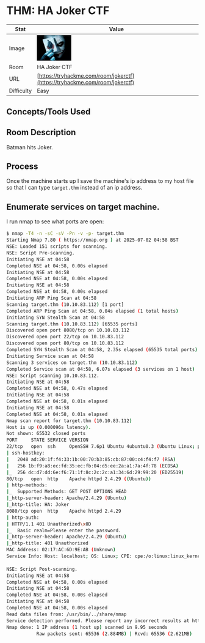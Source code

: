 # THM: HA Joker CTF

| Stat | Value |
| ---------- | -------------------------------------------- |
| Image | <img src="../../images/write_ups/try_hack_me/ha_joker_ctf/ha_joker_ctf.jpeg" alt="HA Joker CTF" width="90"/> |
| Room | HA Joker CTF |
| URL | [https://tryhackme.com/room/jokerctf](https://tryhackme.com/room/jokerctf) |
| Difficulty | Easy |

## Concepts/Tools Used



## Room Description

Batman hits Joker.

## Process

Once the machine starts up I save the machine's ip address to my host file so that I can type `target.thm` instead of an ip address.

## Enumerate services on target machine.

I run nmap to see what ports are open:
```bash
$ nmap -T4 -n -sC -sV -Pn -v -p- target.thm
Starting Nmap 7.80 ( https://nmap.org ) at 2025-07-02 04:58 BST
NSE: Loaded 151 scripts for scanning.
NSE: Script Pre-scanning.
Initiating NSE at 04:58
Completed NSE at 04:58, 0.00s elapsed
Initiating NSE at 04:58
Completed NSE at 04:58, 0.00s elapsed
Initiating NSE at 04:58
Completed NSE at 04:58, 0.00s elapsed
Initiating ARP Ping Scan at 04:58
Scanning target.thm (10.10.83.112) [1 port]
Completed ARP Ping Scan at 04:58, 0.04s elapsed (1 total hosts)
Initiating SYN Stealth Scan at 04:58
Scanning target.thm (10.10.83.112) [65535 ports]
Discovered open port 8080/tcp on 10.10.83.112
Discovered open port 22/tcp on 10.10.83.112
Discovered open port 80/tcp on 10.10.83.112
Completed SYN Stealth Scan at 04:58, 2.35s elapsed (65535 total ports)
Initiating Service scan at 04:58
Scanning 3 services on target.thm (10.10.83.112)
Completed Service scan at 04:58, 6.07s elapsed (3 services on 1 host)
NSE: Script scanning 10.10.83.112.
Initiating NSE at 04:58
Completed NSE at 04:58, 0.47s elapsed
Initiating NSE at 04:58
Completed NSE at 04:58, 0.01s elapsed
Initiating NSE at 04:58
Completed NSE at 04:58, 0.01s elapsed
Nmap scan report for target.thm (10.10.83.112)
Host is up (0.000096s latency).
Not shown: 65532 closed ports
PORT     STATE SERVICE VERSION
22/tcp   open  ssh     OpenSSH 7.6p1 Ubuntu 4ubuntu0.3 (Ubuntu Linux; protocol 2.0)
| ssh-hostkey: 
|   2048 ad:20:1f:f4:33:1b:00:70:b3:85:cb:87:00:c4:f4:f7 (RSA)
|   256 1b:f9:a8:ec:fd:35:ec:fb:04:d5:ee:2a:a1:7a:4f:78 (ECDSA)
|_  256 dc:d7:dd:6e:f6:71:1f:8c:2c:2c:a1:34:6d:29:99:20 (ED25519)
80/tcp   open  http    Apache httpd 2.4.29 ((Ubuntu))
| http-methods: 
|_  Supported Methods: GET POST OPTIONS HEAD
|_http-server-header: Apache/2.4.29 (Ubuntu)
|_http-title: HA: Joker
8080/tcp open  http    Apache httpd 2.4.29
| http-auth: 
| HTTP/1.1 401 Unauthorized\x0D
|_  Basic realm=Please enter the password.
|_http-server-header: Apache/2.4.29 (Ubuntu)
|_http-title: 401 Unauthorized
MAC Address: 02:17:AC:6D:9E:AB (Unknown)
Service Info: Host: localhost; OS: Linux; CPE: cpe:/o:linux:linux_kernel

NSE: Script Post-scanning.
Initiating NSE at 04:58
Completed NSE at 04:58, 0.00s elapsed
Initiating NSE at 04:58
Completed NSE at 04:58, 0.00s elapsed
Initiating NSE at 04:58
Completed NSE at 04:58, 0.00s elapsed
Read data files from: /usr/bin/../share/nmap
Service detection performed. Please report any incorrect results at https://nmap.org/submit/ .
Nmap done: 1 IP address (1 host up) scanned in 9.95 seconds
           Raw packets sent: 65536 (2.884MB) | Rcvd: 65536 (2.621MB)
```

